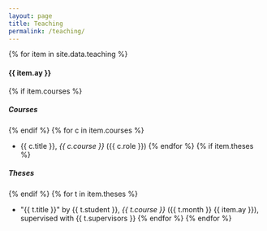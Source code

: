```yaml
---
layout: page
title: Teaching 
permalink: /teaching/
---
```


{% for item in site.data.teaching %} 
#### {{ item.ay }} 
  {% if item.courses %}
  ##### Courses 
  {% endif %}
  {% for c in item.courses %} 
  * {{ c.title }}, *{{ c.course }}* ({{ c.role }}) 
  {% endfor %} 
  {% if item.theses %}
  ##### Theses 
  {% endif %}
  {% for t in item.theses %} 
  * "{{ t.title }}" by {{ t.student }}, *{{ t.course }}* ({{ t.month }} {{ item.ay }}), supervised with {{ t.supervisors }}
  {% endfor %}
{% endfor %} 


